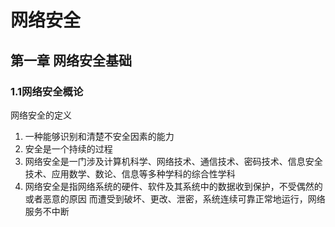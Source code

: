 # 网络安全

## 第一章 网络安全基础

### 1.1网络安全概论

网络安全的定义

1. 一种能够识别和清楚不安全因素的能力
2. 安全是一个持续的过程
3. 网络安全是一门涉及计算机科学、网络技术、通信技术、密码技术、信息安全技术、应用数学、数论、信息等多种学科的综合性学科
4. 网络安全是指网络系统的硬件、软件及其系统中的数据收到保护，不受偶然的或者恶意的原因 而遭受到破坏、更改、泄密，系统连续可靠正常地运行，网络服务不中断